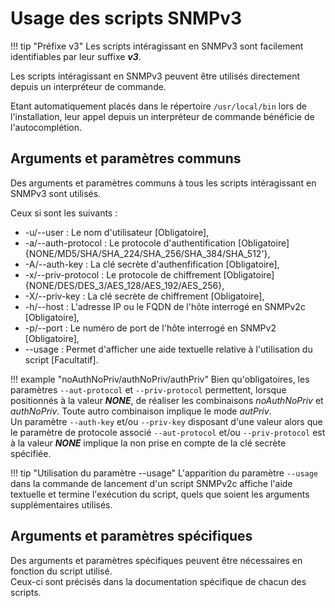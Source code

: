 # Usage des scripts SNMPv3

!!! tip "Préfixe v3"
    Les scripts intéragissant en SNMPv3 sont facilement identifiables par leur suffixe ***v3***.

Les scripts intéragissant en SNMPv3 peuvent être utilisés directement depuis un interpréteur de commande.

Etant automatiquement placés dans le répertoire `/usr/local/bin` lors de l'installation, leur appel depuis un interpréteur de commande bénéficie de l'autocomplétion.

## Arguments et paramètres communs

Des arguments et paramètres communs à tous les scripts intéragissant en SNMPv3 sont utilisés.

Ceux si sont les suivants : 

  * -u/--user : Le nom d'utilisateur [Obligatoire],
  * -a/--auth-protocol : Le protocole d'authentification [Obligatoire] {NONE/MD5/SHA/SHA_224/SHA_256/SHA_384/SHA_512'},
  * -A/--auth-key : La clé secrète d'authenfification [Obligatoire],
  * -x/--priv-protocol : Le protocole de chiffrement [Obligatoire] {NONE/DES/DES_3/AES_128/AES_192/AES_256},
  * -X/--priv-key : La clé secrète de chiffrement [Obligatoire],
  * -h/--host : L'adresse IP ou le FQDN de l'hôte interrogé en SNMPv2c [Obligatoire],
  * -p/--port : Le numéro de port de l'hôte interrogé en SNMPv2 [Obligatoire],
  * --usage : Permet d'afficher une aide textuelle relative à l'utilisation du script [Facultatif].

!!! example "noAuthNoPriv/authNoPriv/authPriv"
    Bien qu'obligatoires, les paramètres `--aut-protocol` et `--priv-protocol` permettent, lorsque positionnés à la valeur ***NONE***, de réaliser les combinaisons *noAuthNoPriv* et *authNoPriv*.
    Toute autro combinaison implique le mode *autPriv*.  
    Un paramètre `--auth-key` et/ou `--priv-key` disposant d'une valeur alors que le paramètre de protocole associé `--aut-protocol` et/ou `--priv-protocol` est à la valeur ***NONE*** implique la non prise en compte de la clé secrète spécifiée.

!!! tip "Utilisation du paramètre --usage"
    L'apparition du paramètre `--usage` dans la commande de lancement d'un script SNMPv2c affiche l'aide textuelle et termine l'exécution du script, quels que soient les arguments supplémentaires utilisés.

## Arguments et paramètres spécifiques

Des arguments et paramètres spécifiques peuvent être nécessaires en fonction du script utilisé.  
Ceux-ci sont précisés dans la documentation spécifique de chacun des scripts.